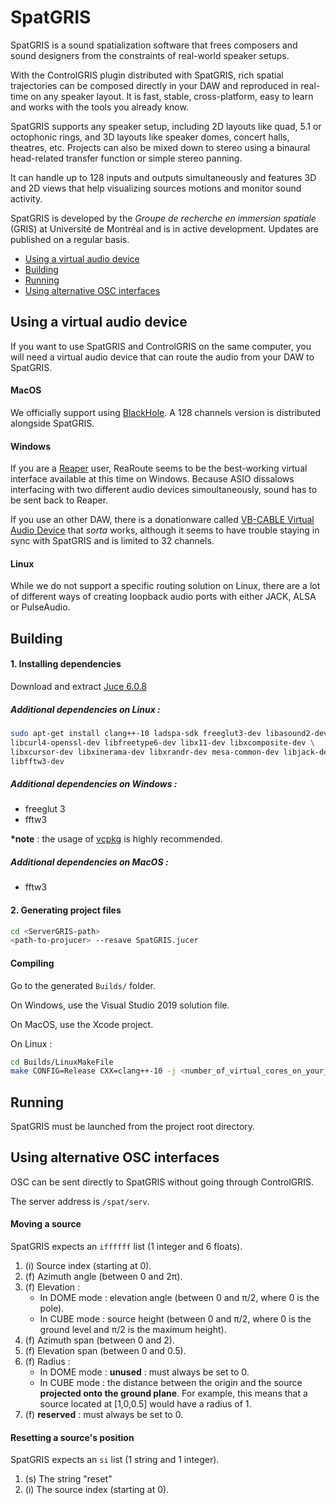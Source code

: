 # SpatGRIS

SpatGRIS is a sound spatialization software that frees composers and sound designers from the constraints of real-world speaker setups.

With the ControlGRIS plugin distributed with SpatGRIS, rich spatial trajectories can be composed directly in your DAW and reproduced in real-time on any speaker layout. It is fast, stable, cross-platform, easy to learn and works with the tools you already know.

SpatGRIS supports any speaker setup, including 2D layouts like quad, 5.1 or octophonic rings, and 3D layouts like speaker domes, concert halls, theatres, etc. Projects can also be mixed down to stereo using a binaural head-related transfer function or simple stereo panning.

It can handle up to 128 inputs and outputs simultaneously and features 3D and 2D views that help visualizing sources motions and monitor sound activity.

SpatGRIS is developed by the _Groupe de recherche en immersion spatiale_ (GRIS) at Université de Montréal and is in active development. Updates are published on a regular basis.

- [Using a virtual audio device](#using-a-virtual-audio-device)
- [Building](#building)
- [Running](#running)
- [Using alternative OSC interfaces](#using-alternative-OSC-interfaces)

## Using a virtual audio device

If you want to use SpatGRIS and ControlGRIS on the same computer, you will need a virtual audio device that can route the audio from your DAW to SpatGRIS.

#### MacOS

We officially support using [BlackHole](https://github.com/ExistentialAudio/BlackHole). A 128 channels version is distributed alongside SpatGRIS.

#### Windows

If you are a [Reaper](https://www.reaper.fm/) user, ReaRoute seems to be the best-working virtual interface available at this time on Windows. Because ASIO dissalows interfacing with two different audio devices simoultaneously, sound has to be sent back to Reaper.

If you use an other DAW, there is a donationware called [VB-CABLE Virtual Audio Device](https://vb-audio.com/Cable/) that _sorta_ works, although it seems to have trouble staying in sync with SpatGRIS and is limited to 32 channels.

#### Linux

While we do not support a specific routing solution on Linux, there are a lot of different ways of creating loopback audio ports with either JACK, ALSA or PulseAudio.

## Building

#### 1. Installing dependencies

Download and extract [Juce 6.0.8](https://github.com/juce-framework/JUCE/releases/tag/6.0.8)

##### Additional dependencies on Linux :

```bash
sudo apt-get install clang++-10 ladspa-sdk freeglut3-dev libasound2-dev \
libcurl4-openssl-dev libfreetype6-dev libx11-dev libxcomposite-dev \
libxcursor-dev libxinerama-dev libxrandr-dev mesa-common-dev libjack-dev \
libfftw3-dev
```

##### Additional dependencies on Windows :

- freeglut 3
- fftw3

__\*note__ : the usage of [vcpkg](https://github.com/microsoft/vcpkg) is highly recommended.

##### Additional dependencies on MacOS :

- fftw3

#### 2. Generating project files

```bash
cd <ServerGRIS-path>
<path-to-projucer> --resave SpatGRIS.jucer
```

#### Compiling

Go to the generated `Builds/` folder.

On Windows, use the Visual Studio 2019 solution file.

On MacOS, use the Xcode project.

On Linux :

```bash
cd Builds/LinuxMakeFile
make CONFIG=Release CXX=clang++-10 -j <number_of_virtual_cores_on_your_CPU>
```

## Running

SpatGRIS must be launched from the project root directory.

## Using alternative OSC interfaces

OSC can be sent directly to SpatGRIS without going through ControlGRIS.

The server address is `/spat/serv`.

#### Moving a source

SpatGRIS expects an `iffffff` list (1 integer and 6 floats).

1. (i) Source index (starting at 0).
2. (f) Azimuth angle (between 0 and 2π).
3. (f) Elevation :
	- In DOME mode : elevation angle (between 0 and π/2, where 0 is the pole).
	- In CUBE mode : source height (between 0 and π/2, where 0 is the ground level and π/2 is the maximum height).
4. (f) Azimuth span (between 0 and 2).
5. (f) Elevation span (between 0 and 0.5).
6. (f) Radius :
	- In DOME mode : __unused__ : must always be set to 0.
	- In CUBE mode : the distance between the origin and the source __projected onto the ground plane__. For example, this means that a source located at [1,0,0.5] would have a radius of 1. 
7. (f) __reserved__ : must always be set to 0.

#### Resetting a source's position

SpatGRIS expects an `si` list (1 string and 1 integer).

1. (s) The string "reset"
2. (i) The source index (starting at 0).
